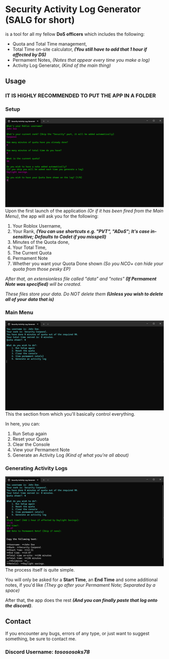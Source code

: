 # Security Activity Log Generator (SALG for short)
is a tool for all my fellow **DoS officers** which includes the following:
  - Quota and Total Time management,
  - Total Time on-site calculator, ***(You still have to add that 1 hour if affected by DS)***
  - Permament Notes, *(Notes that appear every time you make a log)*
  - Activity Log Generator, *(Kind of the main thing)*

## Usage

### IT IS HIGHLY RECOMMENDED TO PUT THE APP IN A FOLDER

### Setup
![Setup Process](img/setup.png)
Upon the first launch of the application *(Or if it has been fired from the Main Menu)*, the app will ask you for the following:
  1. Your Roblox Username,
  2. Your Rank, ***(You can use shortcuts e.g. "PVT", "ADoS"; It's case in-sensitive; Defaults to Cadet if you misspell)***
  3. Minutes of the Quota done,
  4. Your Total Time,
  5. The Current Quota
  6. Permament Note
  7. Whether you want your Quota Done shown *(So you NCO+ can hide your quota from those pesky EP)*

*After that, an extensionless file called "data" and "notes" **(If Permament Note was specified)** will be created.*

*These files store your data. Do NOT delete them **(Unless you wish to delete all of your data that is)***



### Main Menu
![Main Menu](img/main_menu.png)
This the section from which you'll basically control everything.

In here, you can:
  1. Run Setup again
  2. Reset your Quota
  3. Clear the Console
  4. View your Permament Note
  5. Generate an Activity Log *(Kind of what you're all about)*



### Generating Activity Logs
![Generating Logs Process](img/log_generating.png)
The process itself is quite simple.

You will only be asked for a **Start Time**, an **End Time** and some additional notes, if you'd like *(They go after your Permament Note; Separated by a space)*

After that, the app does the rest ***(And you can finally paste that log onto the discord)***.






## Contact
If you encounter any bugs, errors of any type, or just want to suggest something,
be sure to contact me.

### Discord Username: *tosososoks78*
